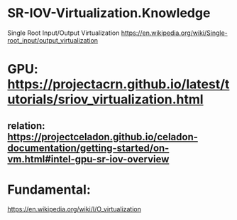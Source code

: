 # SR-IOV-Virtualization.Knowledge
Single Root Input/Output Virtualization
https://en.wikipedia.org/wiki/Single-root_input/output_virtualization

# GPU: https://projectacrn.github.io/latest/tutorials/sriov_virtualization.html

## relation: https://projectceladon.github.io/celadon-documentation/getting-started/on-vm.html#intel-gpu-sr-iov-overview


# Fundamental:
https://en.wikipedia.org/wiki/I/O_virtualization
